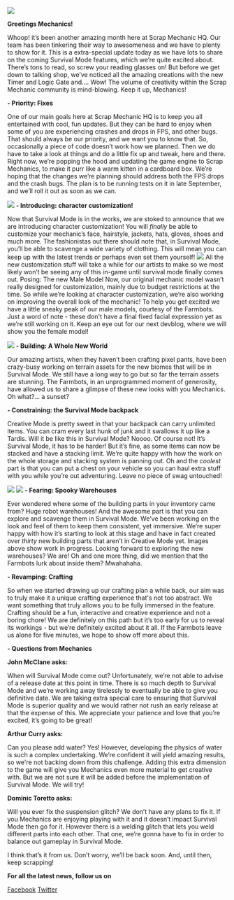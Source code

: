 ![](http://www.scrapmechanic.com/media/1106/devblog-9.png)

**Greetings Mechanics!**


Whoop! it’s been another amazing month here at Scrap Mechanic HQ. Our team has been tinkering their way to awesomeness and we have to plenty to show for it. This is a extra-special update today as we have lots to share on the coming Survival Mode features, which we’re quite excited about. There’s tons to read, so screw your reading glasses on! But before we get down to talking shop, we’ve noticed all the amazing creations with the new Timer and Logic Gate and…. Wow! The volume of creativity within the Scrap Mechanic community is mind-blowing. Keep it up, Mechanics!


**- Priority: Fixes**

One of our main goals here at Scrap Mechanic HQ is to keep you all entertained with cool, fun updates. But they can be hard to enjoy when some of you are experiencing crashes and drops in FPS, and other bugs. That should always be our priority, and we want you to know that. So, occasionally a piece of code doesn’t work how we planned. Then we do have to take a look at things and do a little fix up and tweak, here and there. Right now, we’re popping the hood and updating the game engine to Scrap Mechanics, to make it purr like a warm kitten in a cardboard box. We’re hoping that the changes we’re planning should address both the FPS drops and the crash bugs. The plan is to be running tests on it in late September, and we’ll roll it out as soon as we can.


![](http://www.scrapmechanic.com/media/1100/char-1.png?width=886px&height=551px)
**- Introducing: character customization!**

Now that Survival Mode is in the works, we are stoked to announce that we are introducing character customization! You will *finally* be able to customize your mechanic’s face, hairstyle, jackets, hats, gloves, shoes and much more. The fashionistas out there should note that, in Survival Mode, you’ll be able to scavenge a wide variety of clothing. This will mean you can keep up with the latest trends or perhaps even set them yourself!
![](http://www.scrapmechanic.com/media/1099/char2.png?width=908px&height=445px)
All the new customization stuff will take a while for our artists to make so we most likely won’t be seeing any of this in-game until survival mode finally comes out. Posing: The new Male Model Now, our original mechanic model wasn’t really designed for customization, mainly due to budget restrictions at the time.  So while we’re looking at character customization, we’re also working on improving the overall look of the mechanic! To help you get excited we have a little sneaky peak of our male models, courtesy of the Farmbots. Just a word of note - these don't have a final fixed facial expression yet as we’re still working on it. Keep an eye out for our next devblog, where we will show you the female model!


![](http://www.scrapmechanic.com/media/1102/survivalprops.png?width=909px&height=569px)
**- Building: A Whole New World**

Our amazing artists, when they haven’t been crafting pixel pants, have been crazy-busy working on terrain assets for the new biomes that will be in Survival Mode. We still have a long way to go but so far the terrain assets are stunning. The Farmbots, in an unprogrammed moment of generosity, have allowed us to share a glimpse of these new looks with you Mechanics. Oh what?... a sunset?


**- Constraining: the Survival Mode backpack** 

Creative Mode is pretty sweet in that your backpack can carry unlimited items. You can cram every last hunk of junk and it swallows it up like a Tardis. Will it be like this in Survival Mode? Noooo. Of course not! It’s Survival Mode, it has to be harder! But it’s fine, as some items can now be stacked and have a stacking limit. We’re quite happy with how the work on the whole storage and stacking system is panning out. 
Oh and the *coolest* part is that you can put a chest on your vehicle so you can haul extra stuff with you while you’re out adventuring. Leave no piece of swag untouched!


![](http://www.scrapmechanic.com/media/1105/packeging-area.jpg?width=906px&height=567px)
![](http://www.scrapmechanic.com/media/1103/corridor-concept-01.jpg?width=906px&height=509px)
**- Fearing: Spooky Warehouses** 

Ever wondered where some of the building parts in your inventory came from? Huge robot warehouses! And the awesome part is that you can explore and scavenge them in Survival Mode. We’ve been working on the look and feel of them to keep them consistent, yet immersive. We’re super happy with how it’s starting to look at this stage and have in fact created over *thirty* new building parts that aren’t in Creative Mode yet. Images above show work in progress. Looking forward to exploring the new warehouses? We are! Oh and one more thing, did we mention that the Farmbots lurk about inside them? Mwahahaha.


**- Revamping: Crafting** 

So when we started drawing up our crafting plan a while back, our aim was to truly make it a unique crafting experience that's not too abstract.  We want something that truly allows you to be fully immersed in the feature. Crafting should be a fun, interactive and creative experience and not a boring chore!
We are definitely on this path but it’s too early for us to reveal its workings -  but we’re definitely excited about it all. If the Farmbots leave us alone for five minutes, we hope to show off more about this.


**- Questions from Mechanics** 

**John McClane asks:**  

When will Survival Mode come out?
Unfortunately, we’re not able to advise of a release date at this point in time. There is so much depth to Survival Mode and we’re working away tirelessly to eventually be able to give you definitive date. We are taking extra special care to ensuring that Survival Mode is superior quality and we would rather not rush an early release at that the expense of this. We appreciate your patience and love that you’re excited, it’s going to be great!

**Arthur Curry asks:**  

Can you please add water?
Yes! However, developing the physics of water is such a complex undertaking. We’re confident it will yield amazing results, so we're not backing down from this challenge. Adding this extra dimension to the game will give you Mechanics even more material to get creative with. But we are not sure it will be added before the implementation of Survival Mode. We will try!

**Dominic Toretto asks:**  

Will you ever fix the suspension glitch? 
We don’t have any plans to fix it. If you Mechanics are enjoying playing with it and it doesn’t impact Survival Mode then go for it. However there is a welding glitch that lets you weld different parts into each other. That one, we’re gonna have to fix in order to balance out gameplay in Survival Mode.


I think that’s it from us. Don’t worry, we’ll be back soon. And, until then, keep scrapping!


**For all the latest news, follow us on** 

[Facebook](https://www.facebook.com/scrapmechanic/)
[Twitter](https://twitter.com/ScrapMechanic)